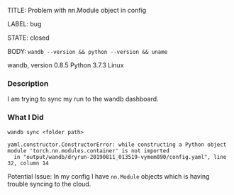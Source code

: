 TITLE:
Problem with nn.Module object in config

LABEL:
bug

STATE:
closed

BODY:
`wandb --version && python --version && uname`

wandb, version 0.8.5
Python 3.7.3
Linux

### Description

I am trying to sync my run to the wandb dashboard. 
### What I Did
`wandb sync <folder path>`
```
yaml.constructor.ConstructorError: while constructing a Python object
module 'torch.nn.modules.container' is not imported
  in "output/wandb/dryrun-20190811_013519-vymem890/config.yaml", line 32, column 14

```

Potential Issue: In my config I have `nn.Module` objects which is having trouble syncing to the cloud.  

